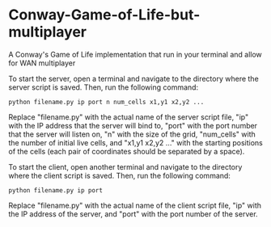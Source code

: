 # Conway-Game-of-Life-but-multiplayer
A Conway's Game of Life implementation that run in your terminal and allow for WAN multiplayer

To start the server, open a terminal and navigate to the directory where the server script is saved. Then, run the following command:

```python filename.py ip port n num_cells x1,y1 x2,y2 ...```

Replace "filename.py" with the actual name of the server script file, "ip" with the IP address that the server will bind to, "port" with the port number that the server will listen on, "n" with the size of the grid, "num_cells" with the number of initial live cells, and "x1,y1 x2,y2 ..." with the starting positions of the cells (each pair of coordinates should be separated by a space).

To start the client, open another terminal and navigate to the directory where the client script is saved. Then, run the following command:

```python filename.py ip port```

Replace "filename.py" with the actual name of the client script file, "ip" with the IP address of the server, and "port" with the port number of the server.
